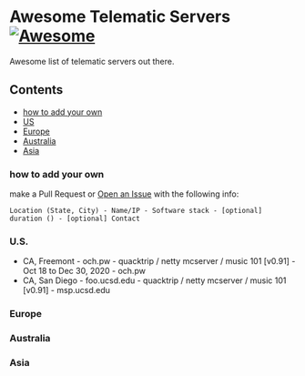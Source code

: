 # Awesome Telematic Servers [![Awesome](https://awesome.re/badge.svg)](https://awesome.re)

Awesome list of telematic servers out there.

## Contents

- [how to add your own](#how-to-add-your-own)
- [US](#us)
- [Europe](#europe)
- [Australia](#australia)
- [Asia](#asia)

### how to add your own
make a Pull Request or [Open an Issue](https://github.com/omarcostahamido/awesome-telematic-servers/issues/new) with the following info:

`Location (State, City) - Name/IP - Software stack - [optional] duration () - [optional] Contact`

### U.S.

- CA, Freemont - och.pw - quacktrip / netty mcserver / music 101 [v0.91] - Oct 18 to Dec 30, 2020 - och.pw
- CA, San Diego - foo.ucsd.edu - quacktrip / netty mcserver / music 101 [v0.91] - msp.ucsd.edu

### Europe

### Australia

### Asia



